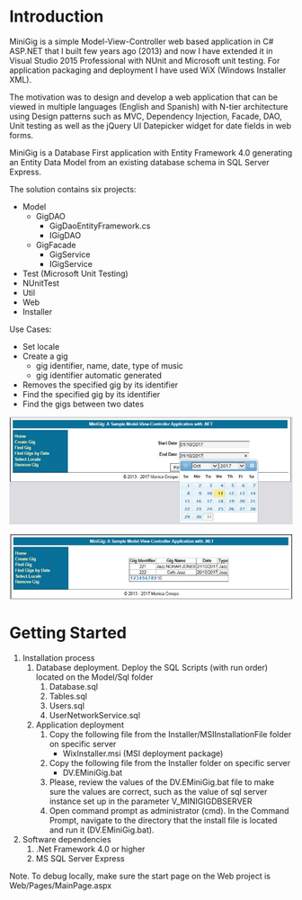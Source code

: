 # Introduction
MiniGig is a simple Model-View-Controller web based application in C# ASP.NET that I built few years ago (2013) and now I have extended it in Visual Studio 2015 Professional with NUnit and Microsoft unit testing. For application packaging and deployment I have used WiX (Windows Installer XML).

The motivation was to design and develop a web application that can be viewed in multiple languages (English and Spanish)
with N-tier architecture using Design patterns such as MVC, Dependency Injection, Facade, DAO, Unit testing as well as the jQuery UI Datepicker widget for date fields in web forms.

MiniGig is a Database First application with Entity Framework 4.0 generating an Entity Data Model from an existing database schema in SQL Server Express.

The solution contains six projects:
*  Model
    * GigDAO
        * GigDaoEntityFramework.cs
        * IGigDAO
    * GigFacade
        * GigService
        * IGigService    
*  Test (Microsoft Unit Testing)
*  NUnitTest
*  Util
*  Web
*  Installer

Use Cases:
*   Set locale
*   Create a gig
    *   gig identifier, name, date, type of music
    *   gig identifier automatic generated
*  Removes the specified gig by its identifier
*  Find the specified gig by its identifier
*  Find the gigs between two dates 

![picture alt](https://github.com/monicacrespo/MiniGig-ASP.NET/blob/master/Web/Images/FindGigsByDate.JPG)

![picture alt](https://github.com/monicacrespo/MiniGig-ASP.NET/blob/master/Web/Images/ResultsGigsByDate.JPG)

# Getting Started
1.	Installation process
    1. Database deployment. Deploy the SQL Scripts (with run order) located on the Model/Sql folder
        1. Database.sql 
        2. Tables.sql 
        3. Users.sql 
        4. UserNetworkService.sql
    2. Application deployment
       1. Copy the following file from the Installer/MSIInstallationFile folder on specific server
            * WixInstaller.msi (MSI deployment package)
       2. Copy the following file from the Installer folder on specific server
            * DV.EMiniGig.bat
       3. Please, review the values of the DV.EMiniGig.bat file to make sure the values are correct, such as the value of sql server instance set up in the parameter V_MINIGIGDBSERVER
       4. Open command prompt as administrator (cmd). In the Command Prompt, navigate to the directory that the install file is located and run it (DV.EMiniGig.bat).
2.	Software dependencies    
    1. .Net Framework 4.0 or higher
    2.  MS SQL Server Express
    
Note. To debug locally, make sure the start page on the Web project is Web/Pages/MainPage.aspx

